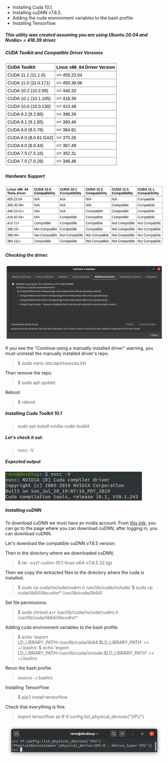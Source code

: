 * Installing Cuda 10.1.
* Installing cuDNN v7.6.5.
* Adding the cuda environment variables to the bash profile.
* Installing Tensorflow.

##### This utility was created assuming you are using Ubuntu 20.04 and Nvidia> = 418.39 driver.

##### CUDA Toolkit and Compatible Driver Versions
![alt-text](https://github.com/emreyesilyurt/cuda-installation-ubuntu20.04/blob/main/images/cuda1.png?raw=true)

##### Hardware Support
![alt-text](https://github.com/emreyesilyurt/cuda-installation-ubuntu20.04/blob/main/images/cuda2.png?raw=true)

##### Checking the driver.
![alt-text](https://github.com/emreyesilyurt/cuda-installation-ubuntu20.04/blob/main/images/driver.png?raw=true)

If you see the "Continue using a manually installed driver" warning, you must uninstall the manually installed driver's repo.
> $ sudo nano /etc/apt/sources.list

Then remove the repo.

> $ sudo apt update

Reboot

> $ reboot

##### Installing Cuda Toolkit 10.1

> sudo apt install nvidia-cuda-toolkit

##### Let's check it out.

> nvcc -V

##### Expected output

![alt-text](https://github.com/emreyesilyurt/cuda-installation-ubuntu20.04/blob/main/images/output.png?raw=true)

##### Installing cuDNN

To download cuDNN we must have an nvidia account. From [this link](https://developer.nvidia.com/rdp/cudnn-download), you can go to the page where you can download cuDNN, after logging in, you can download cuDNN.

Let's download the compatible cuDNN v7.6.5 version.

Then in the directory where we downloaded cuDNN;

> $ tar -xvzf cudnn-10.1-linux-x64-v7.6.5.32.tgz

Then we copy the extracted files to the directory where the cuda is installed.

> $ sudo cp cuda/include/cudnn.h /usr/lib/cuda/include/
> $ sudo cp cuda/lib64/libcudnn* /usr/lib/cuda/lib64/

Set file permissions.

> $ sudo chmod a+r /usr/lib/cuda/include/cudnn.h /usr/lib/cuda/lib64/libcudnn*

Adding cuda environment variables to the bash profile.

> $ echo 'export LD_LIBRARY_PATH=/usr/lib/cuda/lib64:$LD_LIBRARY_PATH' >> ~/.bashrc
> $ echo 'export LD_LIBRARY_PATH=/usr/lib/cuda/include:$LD_LIBRARY_PATH' >> ~/.bashrc

Rerun the bash profile.

> source ~/.bashrc

Installing TensorFlow

> $ pip3 install tensorflow

Check that everything is fine.

> import tensorflow as tf
> tf.config.list_physical_devices("GPU")  

![alt-text](https://github.com/emreyesilyurt/cuda-installation-ubuntu20.04/blob/main/images/check.png?raw=true)


